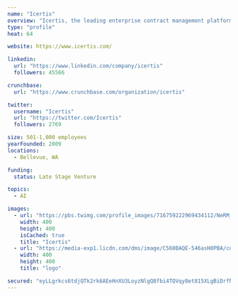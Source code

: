 ```yaml
---
name: "Icertis"
overview: "Icertis, the leading enterprise contract management platform in the cloud, solves the hardest contract management problems on the easiest to use platform. With Icertis, companies accelerate their business by increasing contract velocity, protect against risk by ensuring regulatory and policy compliance, and optimize their commercial relationships by maximizing revenue and reducing costs. The AI-infused Icertis Contract Management (ICM) platform is used by companies like 3M, Airbus, Cognizant, Daimler, Microsoft and Sanofi to manage 6.5 million contracts in 40+ languages across 90+ countries."
type: "profile"
heat: 64

website: https://www.icertis.com/

linkedin:
  url: "https://www.linkedin.com/company/icertis"
  followers: 45566

crunchbase:
  url: "https://www.crunchbase.com/organization/icertis"

twitter:
  username: "Icertis"
  url: "https://twitter.com/Icertis"
  followers: 2769

size: 501-1,000 employees
yearFounded: 2009
locations:
  - Bellevue, WA

funding:
  status: Late Stage Venture

topics:
  - AI

images:
  - url: "https://pbs.twimg.com/profile_images/716759222969434112/NeRM_ewU_400x400.jpg"
    width: 400
    height: 400
    isCached: true
    title: "Icertis"
  - url: "https://media-exp1.licdn.com/dms/image/C560BAQE-546asH0PBA/company-logo_200_200/0?e=1594857600&v=beta&t=HpmBUK5-y2SgOxtgnhy2SHuftYcd5t2NEUFXuBJ4fAQ"
    width: 400
    height: 400
    title: "logo"

secured: "eyLLgrkcs6tdjQTk2rk6AEeHnXU3LoyzNlgQ8fbi4TQVqy8et815XLgBiDrfN2s0WWsmfnEo4+2Xfxh6ropIcQ+d0MMq8tP6FLlmQc7/K/7cs/D91cez2WrFGYaeyQ6GW527EOSQQ1LPSbEJxDp2CdOl+ORwBV5wX3NXJ8rBlohm4j+8ApFXIRQmB2EMhxurtT4Bh+jDH2YkvyXKegG+H0eOPSyfy4UjC6ocd2MhJFZH1Ib2jD2dwxbTVhS/a6Ja5c1WPlc5nflAD3MePztNuqIK9Y8tT0fpIbdGh338+jvCoFcJAM4qcoqqTaGQ+fw7zqytJHmntNmUSVU4pMemTrMxAtNMB02T4Z7+Xi7mxUvZ9d5CmnT3uktCBdv0uFSR;rkg+e6E7bWcyHY6o4d+W1g=="
---
```


